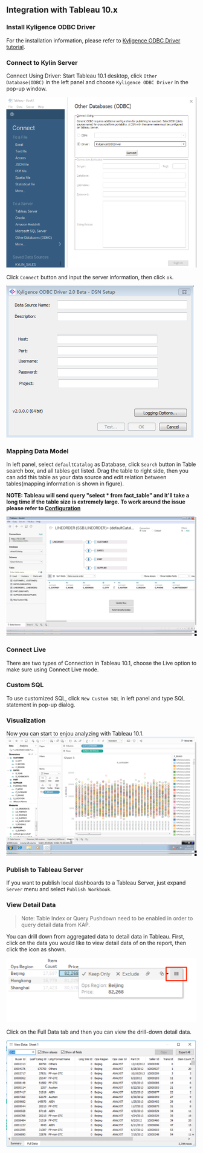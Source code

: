 ## Integration with Tableau 10.x

### Install Kyligence ODBC Driver

For the installation information, please refer to [Kyligence ODBC Driver tutorial](../driver/kyligence-odbc.en.md).

### Connect to Kylin Server
Connect Using Driver: Start Tableau 10.1 desktop, click `Other Database(ODBC)` in the left panel and choose `Kyligence ODBC Driver` in the pop-up window. 


![](images/tableau_10/1.png)

Click `Connect` button and input the server information, then click `ok`.

![](images/tableau_10/2.png)

### Mapping Data Model
In left panel, select `defaultCatalog` as Database, click `Search` button in Table search box, and all tables get listed. Drag the table to right side, then you can add this table as your data source and edit relation between tables(mapping information is shown in figure).

**NOTE: Tableau will send query "select \* from fact\_table" and it'll take a long time if the table size is extremely large. To work around the issue please refer to [Configuration](../config/basic_settings.en.md#kylinqueryforce-limit)**

![](images/tableau_10/step5.PNG)

### Connect Live

There are two types of Connection in Tableau 10.1, choose the Live option to make sure using Connect Live mode.

### Custom SQL
To use customized SQL, click `New Custom SQL` in left panel and type SQL statement in pop-up dialog.

### Visualization

Now you can start to enjou analyzing with Tableau 10.1.
![](images/tableau_10/step13.PNG)

### Publish to Tableau Server
If you want to publish local dashboards to a Tableau Server, just expand `Server` menu and select `Publish Workbook`.

### View Detail Data

> Note: Table Index or Query Pushdown need to be enabled in order to query detail data from KAP.

You can drill down from aggregated data to detail data in Tableau. First, click on the data you would like to view detail data of on the report, then click the icon as shown. 

![](images/tableau_10/step15.PNG)

Click on the Full Data tab and then you can view the drill-down detail data.

![](images/tableau_10/step16.PNG)